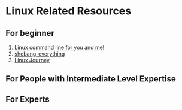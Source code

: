 # Linux Related Resources

## For beginner

1. [Linux command line for you and me!](https://lym.readthedocs.io/en/latest/ 'command line')
1. [shebang-everything](https://github.com/MadhavBahlMD/shebang-everything 'Shell Scripting')
1. [Linux Journey](https://linuxjourney.com)

## For People with Intermediate Level Expertise

## For Experts

